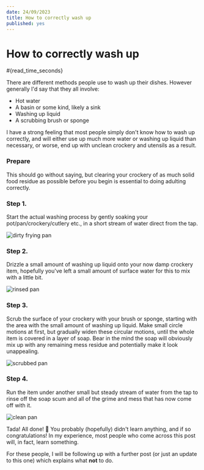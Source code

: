 ```yaml
---
date: 24/09/2023
title: How to correctly wash up
published: yes
---
```

# How to correctly wash up
#{read_time_seconds}

There are different methods people use to wash up their dishes. However generally I'd say that they all involve:

- Hot water
- A basin or some kind, likely a sink
- Washing up liquid
- A scrubbing brush or sponge

I have a strong feeling that most people simply don't know how to wash up correctly, and will either use up much more water or washing up liquid than necessary, or worse, end up with unclean crockery and utensils as a result.

### Prepare

This should go without saying, but clearing your crockery of as much solid food residue as possible before you begin is essential to doing adulting correctly.

### Step 1.

Start the actual washing process by gently soaking your pot/pan/crockery/cutlery etc., in a short stream of water direct from the tap.

![dirty frying pan](/static/dirty-pan.jpg)
### Step 2.

Drizzle a small amount of washing up liquid onto your now damp crockery item, hopefully you've left a small amount of surface water for this to mix with a little bit.

![rinsed pan](/static/rinsed-and-soaped-pan.jpg)
### Step 3.

Scrub the surface of your crockery with your brush or sponge, starting with the area with the small amount of washing up liquid. Make small circle motions at first, but gradually widen these circular motions, until the whole item is covered in a layer of soap. Bear in the mind the soap will obviously mix up with any remaining mess residue and potentially make it look unappealing.

![scrubbed pan](/static/scrubbed-up-pan.jpg)
### Step 4.

Run the item under another small but steady stream of water from the tap to rinse off the soap scum and all of the grime and mess that has now come off with it.

![clean pan](/static/clean-pan.jpg)

Tada! All done! 🎉 You probably (hopefully) didn't learn anything, and if so congratulations! In my experience, most people who come across this post will, in fact, learn something.

For these people, I will be following up with a further post (or just an update to this one) which explains what __not__ to do.
